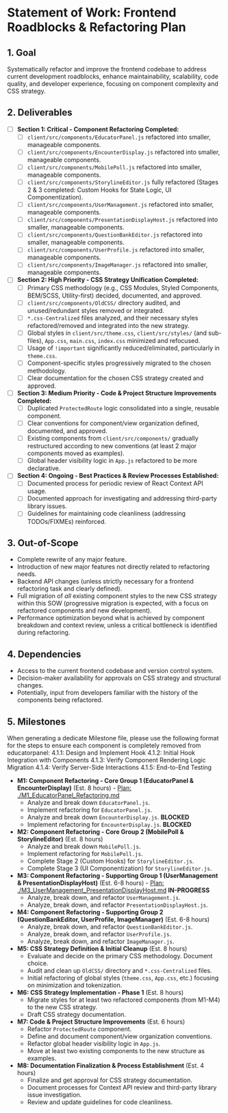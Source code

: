 # Statement of Work: Frontend Roadblocks & Refactoring Plan

## 1. Goal
Systematically refactor and improve the frontend codebase to address current development roadblocks, enhance maintainability, scalability, code quality, and developer experience, focusing on component complexity and CSS strategy.

## 2. Deliverables
- [ ] **Section 1: Critical - Component Refactoring Completed:**
    - [ ] `client/src/components/EducatorPanel.js` refactored into smaller, manageable components.
    - [ ] `client/src/components/EncounterDisplay.js` refactored into smaller, manageable components.
    - [ ] `client/src/components/MobilePoll.js` refactored into smaller, manageable components.
    - [ ] `client/src/components/StorylineEditor.js` fully refactored (Stages 2 & 3 completed: Custom Hooks for State Logic, UI Componentization).
    - [ ] `client/src/components/UserManagement.js` refactored into smaller, manageable components.
    - [ ] `client/src/components/PresentationDisplayHost.js` refactored into smaller, manageable components.
    - [ ] `client/src/components/QuestionBankEditor.js` refactored into smaller, manageable components.
    - [ ] `client/src/components/UserProfile.js` refactored into smaller, manageable components.
    - [ ] `client/src/components/ImageManager.js` refactored into smaller, manageable components.
- [ ] **Section 2: High Priority - CSS Strategy Unification Completed:**
    - [ ] Primary CSS methodology (e.g., CSS Modules, Styled Components, BEM/SCSS, Utility-first) decided, documented, and approved.
    - [ ] `client/src/components/OldCSS/` directory audited, and unused/redundant styles removed or integrated.
    - [ ] `*.css-Centralized` files analyzed, and their necessary styles refactored/removed and integrated into the new strategy.
    - [ ] Global styles in `client/src/theme.css`, `client/src/styles/` (and sub-files), `App.css`, `main.css`, `index.css` minimized and refocused.
    - [ ] Usage of `!important` significantly reduced/eliminated, particularly in `theme.css`.
    - [ ] Component-specific styles progressively migrated to the chosen methodology.
    - [ ] Clear documentation for the chosen CSS strategy created and approved.
- [ ] **Section 3: Medium Priority - Code & Project Structure Improvements Completed:**
    - [ ] Duplicated `ProtectedRoute` logic consolidated into a single, reusable component.
    - [ ] Clear conventions for component/view organization defined, documented, and approved.
    - [ ] Existing components from `client/src/components/` gradually restructured according to new conventions (at least 2 major components moved as examples).
    - [ ] Global header visibility logic in `App.js` refactored to be more declarative.
- [ ] **Section 4: Ongoing - Best Practices & Review Processes Established:**
    - [ ] Documented process for periodic review of React Context API usage.
    - [ ] Documented approach for investigating and addressing third-party library issues.
    - [ ] Guidelines for maintaining code cleanliness (addressing TODOs/FIXMEs) reinforced.

## 3. Out-of-Scope
- Complete rewrite of any major feature.
- Introduction of new major features not directly related to refactoring needs.
- Backend API changes (unless strictly necessary for a frontend refactoring task and clearly defined).
- Full migration of *all* existing component styles to the new CSS strategy within this SOW (progressive migration is expected, with a focus on refactored components and new development).
- Performance optimization beyond what is achieved by component breakdown and context review, unless a critical bottleneck is identified during refactoring.

## 4. Dependencies
- Access to the current frontend codebase and version control system.
- Decision-maker availability for approvals on CSS strategy and structural changes.
- Potentially, input from developers familiar with the history of the components being refactored.

## 5. Milestones

When generating a dedicate Milestone file, please use the following format for the steps to ensure each component is completely removed from educatorpanel:
4.1.1: Design and Implement Hook
4.1.2: Initial Hook Integration with Components
4.1.3: Verify Component Rendering Logic Migration
4.1.4: Verify Server-Side Interactions
4.1.5: End-to-End Testing

*   **M1: Component Refactoring - Core Group 1 (EducatorPanel & EncounterDisplay)** (Est. 8 hours) - [Plan: ./M1_EducatorPanel_Refactoring.md](./M1_EducatorPanel_Refactoring.md)
    *   Analyze and break down `EducatorPanel.js`.
    *   Implement refactoring for `EducatorPanel.js`.
    *   Analyze and break down `EncounterDisplay.js`. **BLOCKED**
    *   Implement refactoring for `EncounterDisplay.js`. **BLOCKED**
*   **M2: Component Refactoring - Core Group 2 (MobilePoll & StorylineEditor)** (Est. 8 hours)
    *   Analyze and break down `MobilePoll.js`.
    *   Implement refactoring for `MobilePoll.js`.
    *   Complete Stage 2 (Custom Hooks) for `StorylineEditor.js`.
    *   Complete Stage 3 (UI Componentization) for `StorylineEditor.js`.
*   **M3: Component Refactoring - Supporting Group 1 (UserManagement & PresentationDisplayHost)** (Est. 6-8 hours) - [Plan: ./M3_UserManagement_PresentationDisplayHost.md](./M3_UserManagement_PresentationDisplayHost.md) **IN-PROGRESS**
    *   Analyze, break down, and refactor `UserManagement.js`.
    *   Analyze, break down, and refactor `PresentationDisplayHost.js`.
*   **M4: Component Refactoring - Supporting Group 2 (QuestionBankEditor, UserProfile, ImageManager)** (Est. 6-8 hours)
    *   Analyze, break down, and refactor `QuestionBankEditor.js`.
    *   Analyze, break down, and refactor `UserProfile.js`.
    *   Analyze, break down, and refactor `ImageManager.js`.
*   **M5: CSS Strategy Definition & Initial Cleanup** (Est. 8 hours)
    *   Evaluate and decide on the primary CSS methodology. Document choice.
    *   Audit and clean up `OldCSS/` directory and `*.css-Centralized` files.
    *   Initial refactoring of global styles (`theme.css`, `App.css`, etc.) focusing on minimization and tokenization.
*   **M6: CSS Strategy Implementation - Phase 1** (Est. 8 hours)
    *   Migrate styles for at least two refactored components (from M1-M4) to the new CSS strategy.
    *   Draft CSS strategy documentation.
*   **M7: Code & Project Structure Improvements** (Est. 6 hours)
    *   Refactor `ProtectedRoute` component.
    *   Define and document component/view organization conventions.
    *   Refactor global header visibility logic in `App.js`.
    *   Move at least two existing components to the new structure as examples.
*   **M8: Documentation Finalization & Process Establishment** (Est. 4 hours)
    *   Finalize and get approval for CSS strategy documentation.
    *   Document processes for Context API review and third-party library issue investigation.
    *   Review and update guidelines for code cleanliness. 